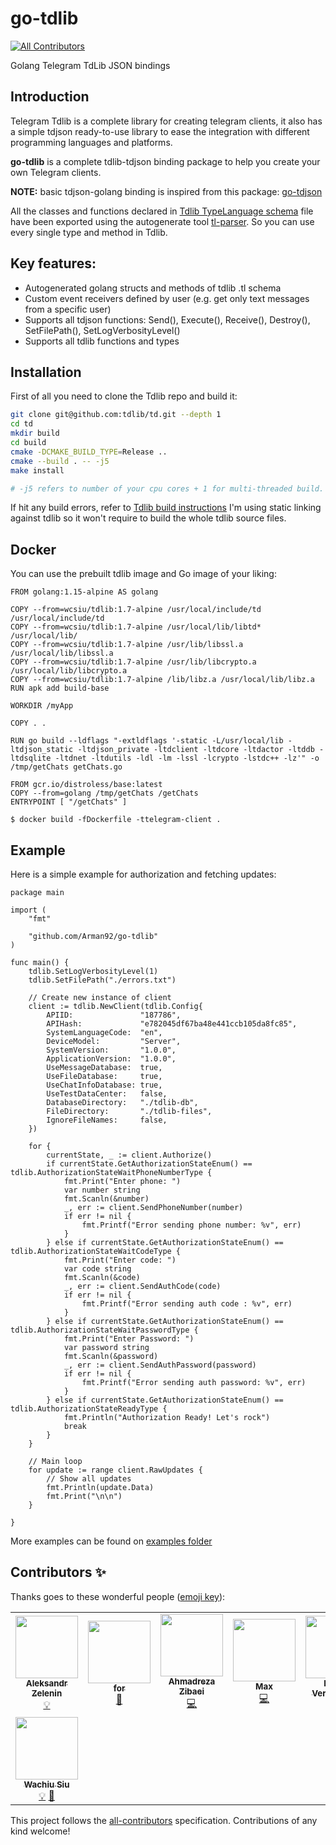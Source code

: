# go-tdlib
<!-- ALL-CONTRIBUTORS-BADGE:START - Do not remove or modify this section -->
[![All Contributors](https://img.shields.io/badge/all_contributors-8-orange.svg?style=flat-square)](#contributors-)
<!-- ALL-CONTRIBUTORS-BADGE:END -->
Golang Telegram TdLib JSON bindings


## Introduction
Telegram Tdlib is a complete library for creating telegram clients, it also has a simple tdjson ready-to-use library to ease
the integration with different programming languages and platforms.

**go-tdlib** is a complete tdlib-tdjson binding package to help you create your own Telegram clients.

**NOTE:** basic tdjson-golang binding is inspired from this package: [go-tdjson](https://github.com/L11R/go-tdjson)

All the classes and functions declared in [Tdlib TypeLanguage schema](https://github.com/tdlib/td/blob/master/td/generate/scheme/td_api.tl)
file have been exported using the autogenerate tool [tl-parser](https://github.com/Arman92/go-tl-parser).
So you can use every single type and method in Tdlib.

## Key features:
* Autogenerated golang structs and methods of tdlib .tl schema
* Custom event receivers defined by user (e.g. get only text messages from a specific user)
* Supports all tdjson functions: Send(), Execute(), Receive(), Destroy(), SetFilePath(), SetLogVerbosityLevel()
* Supports all tdlib functions and types

## Installation

First of all you need to clone the Tdlib repo and build it:
```bash
git clone git@github.com:tdlib/td.git --depth 1
cd td
mkdir build
cd build
cmake -DCMAKE_BUILD_TYPE=Release ..
cmake --build . -- -j5
make install

# -j5 refers to number of your cpu cores + 1 for multi-threaded build.
```

If hit any build errors, refer to [Tdlib build instructions](https://github.com/tdlib/td#building)
I'm using static linking against tdlib so it won't require to build the whole tdlib source files.

## Docker
You can use the prebuilt tdlib image and Go image of your liking:

```
FROM golang:1.15-alpine AS golang

COPY --from=wcsiu/tdlib:1.7-alpine /usr/local/include/td /usr/local/include/td
COPY --from=wcsiu/tdlib:1.7-alpine /usr/local/lib/libtd* /usr/local/lib/
COPY --from=wcsiu/tdlib:1.7-alpine /usr/lib/libssl.a /usr/local/lib/libssl.a
COPY --from=wcsiu/tdlib:1.7-alpine /usr/lib/libcrypto.a /usr/local/lib/libcrypto.a
COPY --from=wcsiu/tdlib:1.7-alpine /lib/libz.a /usr/local/lib/libz.a
RUN apk add build-base

WORKDIR /myApp

COPY . .

RUN go build --ldflags "-extldflags '-static -L/usr/local/lib -ltdjson_static -ltdjson_private -ltdclient -ltdcore -ltdactor -ltddb -ltdsqlite -ltdnet -ltdutils -ldl -lm -lssl -lcrypto -lstdc++ -lz'" -o /tmp/getChats getChats.go

FROM gcr.io/distroless/base:latest
COPY --from=golang /tmp/getChats /getChats
ENTRYPOINT [ "/getChats" ]
```

```
$ docker build -fDockerfile -ttelegram-client .
```

## Example
Here is a simple example for authorization and fetching updates:
```golang
package main

import (
	"fmt"

	"github.com/Arman92/go-tdlib"
)

func main() {
	tdlib.SetLogVerbosityLevel(1)
	tdlib.SetFilePath("./errors.txt")

	// Create new instance of client
	client := tdlib.NewClient(tdlib.Config{
		APIID:               "187786",
		APIHash:             "e782045df67ba48e441ccb105da8fc85",
		SystemLanguageCode:  "en",
		DeviceModel:         "Server",
		SystemVersion:       "1.0.0",
		ApplicationVersion:  "1.0.0",
		UseMessageDatabase:  true,
		UseFileDatabase:     true,
		UseChatInfoDatabase: true,
		UseTestDataCenter:   false,
		DatabaseDirectory:   "./tdlib-db",
		FileDirectory:       "./tdlib-files",
		IgnoreFileNames:     false,
	})

	for {
		currentState, _ := client.Authorize()
		if currentState.GetAuthorizationStateEnum() == tdlib.AuthorizationStateWaitPhoneNumberType {
			fmt.Print("Enter phone: ")
			var number string
			fmt.Scanln(&number)
			_, err := client.SendPhoneNumber(number)
			if err != nil {
				fmt.Printf("Error sending phone number: %v", err)
			}
		} else if currentState.GetAuthorizationStateEnum() == tdlib.AuthorizationStateWaitCodeType {
			fmt.Print("Enter code: ")
			var code string
			fmt.Scanln(&code)
			_, err := client.SendAuthCode(code)
			if err != nil {
				fmt.Printf("Error sending auth code : %v", err)
			}
		} else if currentState.GetAuthorizationStateEnum() == tdlib.AuthorizationStateWaitPasswordType {
			fmt.Print("Enter Password: ")
			var password string
			fmt.Scanln(&password)
			_, err := client.SendAuthPassword(password)
			if err != nil {
				fmt.Printf("Error sending auth password: %v", err)
			}
		} else if currentState.GetAuthorizationStateEnum() == tdlib.AuthorizationStateReadyType {
			fmt.Println("Authorization Ready! Let's rock")
			break
		}
	}

	// Main loop
	for update := range client.RawUpdates {
		// Show all updates
		fmt.Println(update.Data)
		fmt.Print("\n\n")
	}

}

```

More examples can be found on [examples folder](https://github.com/Arman92/go-tdlib/tree/master/examples)

## Contributors ✨

Thanks goes to these wonderful people ([emoji key](https://allcontributors.org/docs/en/emoji-key)):

<!-- ALL-CONTRIBUTORS-LIST:START - Do not remove or modify this section -->
<!-- prettier-ignore-start -->
<!-- markdownlint-disable -->
<table>
  <tr>
    <td align="center"><a href="https://github.com/zelenin"><img src="https://avatars0.githubusercontent.com/u/1427885?v=4" width="100px;" alt=""/><br /><sub><b>Aleksandr Zelenin</b></sub></a><br /><a href="#example-zelenin" title="Examples">💡</a></td>
    <td align="center"><a href="https://github.com/for"><img src="https://avatars1.githubusercontent.com/u/7262123?v=4" width="100px;" alt=""/><br /><sub><b>for</b></sub></a><br /><a href="https://github.com/Arman92/go-tdlib/issues?q=author%3Afor" title="Bug reports">🐛</a></td>
    <td align="center"><a href="https://zibaei.net"><img src="https://avatars2.githubusercontent.com/u/16955684?v=4" width="100px;" alt=""/><br /><sub><b>Ahmadreza Zibaei</b></sub></a><br /><a href="https://github.com/Arman92/go-tdlib/commits?author=ahmdrz" title="Code">💻</a></td>
    <td align="center"><a href="https://github.com/aivel"><img src="https://avatars2.githubusercontent.com/u/3083784?v=4" width="100px;" alt=""/><br /><sub><b>Max</b></sub></a><br /><a href="https://github.com/Arman92/go-tdlib/commits?author=aivel" title="Code">💻</a></td>
    <td align="center"><a href="https://rocketeer.be"><img src="https://avatars0.githubusercontent.com/u/42904?v=4" width="100px;" alt=""/><br /><sub><b>Ruben Vermeersch</b></sub></a><br /><a href="https://github.com/Arman92/go-tdlib/issues?q=author%3Arubenv" title="Bug reports">🐛</a></td>
    <td align="center"><a href="https://github.com/alxshelepenok"><img src="https://avatars2.githubusercontent.com/u/8599449?v=4" width="100px;" alt=""/><br /><sub><b>Alexander Shelepenok</b></sub></a><br /><a href="https://github.com/Arman92/go-tdlib/commits?author=alxshelepenok" title="Code">💻</a> <a href="#maintenance-alxshelepenok" title="Maintenance">🚧</a> <a href="https://github.com/Arman92/go-tdlib/commits?author=alxshelepenok" title="Tests">⚠️</a></td>
    <td align="center"><a href="https://github.com/KarimNahas"><img src="https://avatars3.githubusercontent.com/u/15736459?v=4" width="100px;" alt=""/><br /><sub><b>Karim Nahas</b></sub></a><br /><a href="https://github.com/Arman92/go-tdlib/commits?author=KarimNahas" title="Code">💻</a> <a href="#maintenance-KarimNahas" title="Maintenance">🚧</a> <a href="https://github.com/Arman92/go-tdlib/issues?q=author%3AKarimNahas" title="Bug reports">🐛</a></td>
  </tr>
  <tr>
    <td align="center"><a href="https://github.com/wcsiu"><img src="https://avatars0.githubusercontent.com/u/5212960?v=4" width="100px;" alt=""/><br /><sub><b>Wachiu Siu</b></sub></a><br /><a href="#example-wcsiu" title="Examples">💡</a> <a href="https://github.com/Arman92/go-tdlib/issues?q=author%3Awcsiu" title="Bug reports">🐛</a></td>
  </tr>
</table>

<!-- markdownlint-enable -->
<!-- prettier-ignore-end -->
<!-- ALL-CONTRIBUTORS-LIST:END -->

This project follows the [all-contributors](https://github.com/all-contributors/all-contributors) specification. Contributions of any kind welcome!
